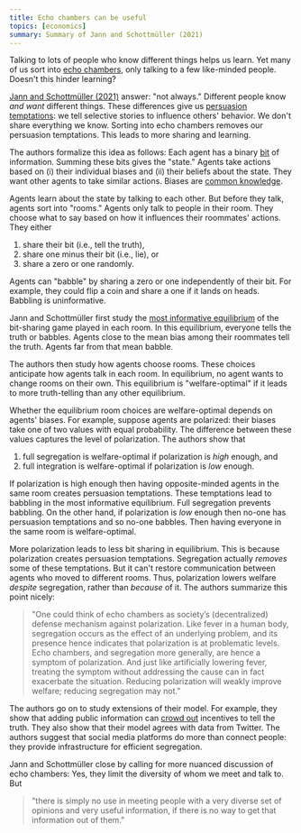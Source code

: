 ```yaml
---
title: Echo chambers can be useful
topics: [economics]
summary: Summary of Jann and Schottmüller (2021)
---
```


Talking to lots of people who know different things helps us learn.
Yet many of us sort into [echo chambers](https://en.wikipedia.org/wiki/Echo_chamber_%28media%29), only talking to a few like-minded people.
Doesn't this hinder learning?

[Jann and Schottmüller (2021)](https://scholar.google.com/scholar?cluster=15025907096771476263) answer: "not always."
Different people know *and want* different things.
These differences give us [persuasion temptations](/blog/communicating-anecdotes): we tell selective stories to influence others' behavior.
We don't share everything we know.
Sorting into echo chambers removes our persuasion temptations.
This leads to more sharing and learning.

The authors formalize this idea as follows:
Each agent has a binary [bit](https://en.wikipedia.org/wiki/Bit) of information.
Summing these bits gives the "state."
Agents take actions based on (i) their individual biases and (ii) their beliefs about the state.
They want other agents to take similar actions.
Biases are [common knowledge](https://en.wikipedia.org/wiki/Common_knowledge_%28logic%29).

Agents learn about the state by talking to each other.
But before they talk, agents sort into "rooms."
Agents only talk to people in their room.
They choose what to say based on how it influences their roommates' actions.
They either

1. share their bit (i.e., tell the truth),
2. share one minus their bit (i.e., lie), or
3. share a zero or one randomly.

Agents can "babble" by sharing a zero or one independently of their bit.
For example, they could flip a coin and share a one if it lands on heads.
Babbling is uninformative.

Jann and Schottmüller first study the [most informative equilibrium](https://en.wikipedia.org/wiki/Cheap_talk#Theorem) of the bit-sharing game played in each room.
In this equilibrium, everyone tells the truth or babbles.
Agents close to the mean bias among their roommates tell the truth.
Agents far from that mean babble.

The authors then study how agents choose rooms.
These choices anticipate how agents talk in each room.
In equilibrium, no agent wants to change rooms on their own.
This equilibrium is "welfare-optimal" if it leads to more truth-telling than any other equilibrium.

Whether the equilibrium room choices are welfare-optimal depends on agents' biases.
For example, suppose agents are polarized: their biases take one of two values with equal probability.
The difference between these values captures the level of polarization.
The authors show that

1. full segregation is welfare-optimal if polarization is *high* enough, and
2. full integration is welfare-optimal if polarization is *low* enough.

If polarization is high enough then having opposite-minded agents in the same room creates persuasion temptations.
These temptations lead to babbling in the most informative equilibrium.
Full segregation prevents babbling.
On the other hand, if polarization is *low* enough then no-one has persuasion temptations and so no-one babbles.
Then having everyone in the same room is welfare-optimal.

More polarization leads to less bit sharing in equilibrium.
This is because polarization creates persuasion temptations.
Segregation actually *removes* some of these temptations.
But it can't restore communication between agents who moved to different rooms.
Thus, polarization lowers welfare *despite* segregation, rather than *because* of it.
The authors summarize this point nicely:

> "One could think of echo chambers as society’s (decentralized) defense mechanism against polarization.
> Like fever in a human body, segregation occurs as the effect of an underlying problem, and its presence hence indicates that polarization is at problematic levels.
> Echo chambers, and segregation more generally, are hence a symptom of polarization.
> And just like artificially lowering fever, treating the symptom without addressing the cause can in fact exacerbate the situation.
> Reducing polarization will weakly improve welfare; reducing segregation may not."

The authors go on to study extensions of their model.
For example, they show that adding public information can [crowd out](https://en.wikipedia.org/wiki/Crowding_out_%28economics%29) incentives to tell the truth.
They also show that their model agrees with data from Twitter.
The authors suggest that social media platforms do more than connect people: they provide infrastructure for efficient segregation.

Jann and Schottmüller close by calling for more nuanced discussion of echo chambers:
Yes, they limit the diversity of whom we meet and talk to.
But

> "there is simply no use in meeting people with a very diverse set of opinions and very useful information, if there is no way to get that information out of them."
